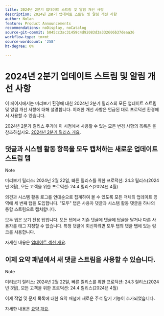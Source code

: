 ```yaml
---
title: 2024년 2분기 업데이트 스트림 및 알림 개선 사항
description: 2024년 2분기 업데이트 스트림 및 알림 개선 사항
author: Nolan
feature: Product Announcements
recommendations: noDisplay, noCatalog
source-git-commit: b045cc3ac31459c4d92083d3a332606b37deaa36
workflow-type: tm+mt
source-wordcount: '258'
ht-degree: 0%

---
```


# 2024년 2분기 업데이트 스트림 및 알림 개선 사항

이 페이지에서는 미리보기 환경에 대한 2024년 2분기 릴리스의 모든 업데이트 스트림 및 알림 개선 사항에 대해 설명합니다. 이러한 개선 사항은 언급된 대로 프로덕션 환경에서 사용할 수 있습니다.

2024년 2분기 릴리스 주기에 이 시점에서 사용할 수 있는 모든 변경 사항의 목록은 을 참조하십시오. [2024년 2분기 릴리스 개요](/help/quicksilver/product-announcements/product-releases/24-q2-release-activity/24-q2-release-overview.md).

## 댓글과 시스템 활동 항목을 모두 캡처하는 새로운 업데이트 스트림 탭

>[!NOTE]
>
>미리보기 릴리스: 2024년 2월 22일, 빠른 릴리스를 위한 프로덕션: 24.3 릴리스(2024년 3월), 모든 고객을 위한 프로덕션: 24.4 릴리스(2024년 4월)

의견과 시스템 활동 로그를 연대순으로 집계하여 볼 수 있도록 모든 객체의 업데이트 영역에 세 번째 탭을 도입합니다. &quot;모두&quot; 탭은 사용자 댓글과 시스템 활동 댓글을 하나의 통합 스트림으로 캡처합니다.

모두 탭은 보기 전용 탭입니다. 모든 탭에서 기존 댓글에 댓글에 답글을 달거나 다른 사용자를 태그 지정할 수 없습니다. 특정 댓글에 회신하려면 모두 탭의 댓글 탭에 있는 링크를 사용합니다.

자세한 내용은 [업데이트 섹션 개요](/help/quicksilver/workfront-basics/updating-work-items-and-viewing-updates/updates-tab-overview.md).

## 이제 요약 패널에서 새 댓글 스트림을 사용할 수 있습니다.

>[!NOTE]
>
>미리보기 릴리스: 2024년 2월 22일, 빠른 릴리스를 위한 프로덕션: 24.3 릴리스(2024년 3월), 모든 고객을 위한 프로덕션: 24.4 릴리스(2024년 4월)

이제 작업 및 문제 목록에 대한 요약 패널에 새로운 주석 달기 기능이 추가되었습니다.

자세한 내용은 [요약 개요](/help/quicksilver/workfront-basics/the-new-workfront-experience/summary-overview.md).
